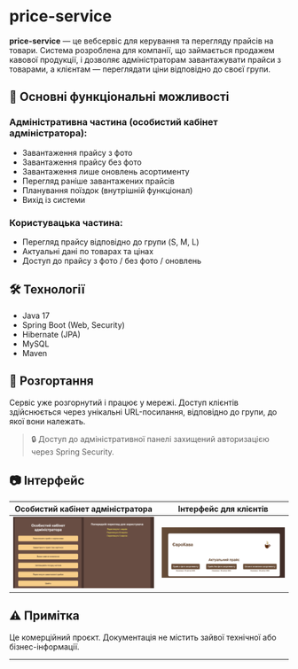 # price-service

**price-service** — це вебсервіс для керування та перегляду прайсів на товари. Система розроблена для компанії, що займається продажем кавової продукції, і дозволяє адміністраторам завантажувати прайси з товарами, а клієнтам — переглядати ціни відповідно до своєї групи.

## 📌 Основні функціональні можливості

### Адміністративна частина (особистий кабінет адміністратора):

- Завантаження прайсу з фото
- Завантаження прайсу без фото
- Завантаження лише оновлень асортименту
- Перегляд раніше завантажених прайсів
- Планування поїздок (внутрішній функціонал)
- Вихід із системи

### Користувацька частина:

- Перегляд прайсу відповідно до групи (S, M, L)
- Актуальні дані по товарах та цінах
- Доступ до прайсу з фото / без фото / оновлень

## 🛠️ Технології

- Java 17
- Spring Boot (Web, Security)
- Hibernate (JPA)
- MySQL
- Maven

## 🚀 Розгортання

Сервіс уже розгорнутий і працює у мережі. Доступ клієнтів здійснюється через унікальні URL-посилання, відповідно до групи, до якої вони належать.

> 🔒 Доступ до адміністративної панелі захищений авторизацією через Spring Security.

## 📷 Інтерфейс

| Особистий кабінет адміністратора | Інтерфейс для клієнтів |
|----------------------------------|------------------------|
| ![Admin UI](./admin.png)         | ![User UI](./user.png) |

## ⚠️ Примітка

Це комерційний проєкт. Документація не містить зайвої технічної або бізнес-інформації.

---

